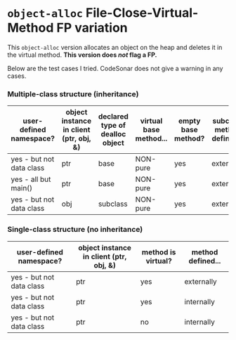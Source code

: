 # `object-alloc` File-Close-Virtual-Method FP variation

This `object-alloc` version allocates an object on the heap and deletes it in the virtual method. **This version does *not* flag a FP.**

Below are the test cases I tried. CodeSonar does not give a warning in any cases.

### Multiple-class structure (inheritance)

user-defined namespace? | object instance in client (ptr, obj, &) | declared type of dealloc object | virtual base method... | empty base method? | subclass method defined...
--- | --- | --- | --- | --- | ---
yes - but not data class | ptr | base | NON-pure | yes | externally
yes - all but main() | ptr | base | NON-pure | yes | externally
yes - but not data class | obj | subclass | NON-pure | yes | externally


### Single-class structure (no inheritance)

user-defined namespace? | object instance in client (ptr, obj, &) | method is virtual? | method defined...
--- |--- |--- | ---
yes - but not data class | ptr | yes | externally
yes - but not data class | ptr | yes | internally
yes - but not data class | ptr | no | internally

